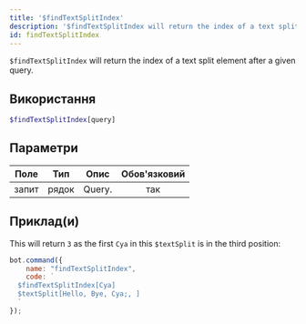 ```yaml
---
title: '$findTextSplitIndex'
description: '$findTextSplitIndex will return the index of a text split element after a given query.'
id: findTextSplitIndex
---
```


`$findTextSplitIndex` will return the index of a text split element after a given query.

## Використання

```php
$findTextSplitIndex[query]
```

## Параметри

| Поле  | Тип   | Опис   | Обов'язковий |
| ----- | ----- | ------ |:------------:|
| запит | рядок | Query. |     так      |

## Приклад(и)

This will return `3` as the first `Cya` in this `$textSplit` is in the third position:

```javascript
bot.command({
    name: "findTextSplitIndex",
    code: `
  $findTextSplitIndex[Cya]
  $textSplit[Hello, Bye, Cya;, ]
  `
});
```